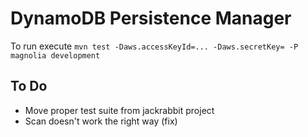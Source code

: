 DynamoDB Persistence Manager
============================

To run execute `mvn test -Daws.accessKeyId=... -Daws.secretKey= -P magnolia development`

To Do
-----

- Move proper test suite from jackrabbit project
- Scan doesn't work the right way (fix)